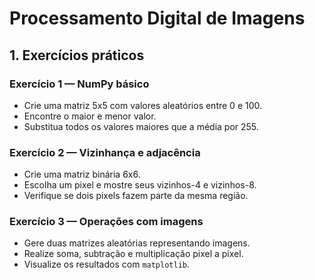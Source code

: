 # Processamento Digital de Imagens

## 1. Exercícios práticos
### **Exercício 1 — NumPy básico**
- Crie uma matriz 5x5 com valores aleatórios entre 0 e 100.
- Encontre o maior e menor valor.
- Substitua todos os valores maiores que a média por 255.

### **Exercício 2 — Vizinhança e adjacência**
- Crie uma matriz binária 6x6.
- Escolha um pixel e mostre seus vizinhos-4 e vizinhos-8.
- Verifique se dois pixels fazem parte da mesma região.

### **Exercício 3 — Operações com imagens**
- Gere duas matrizes aleatórias representando imagens.
- Realize soma, subtração e multiplicação pixel a pixel.
- Visualize os resultados com `matplotlib`.